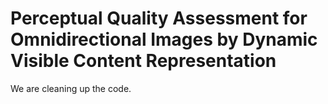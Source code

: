 # Perceptual Quality Assessment for Omnidirectional Images by Dynamic Visible Content Representation

We are cleaning up the code.
